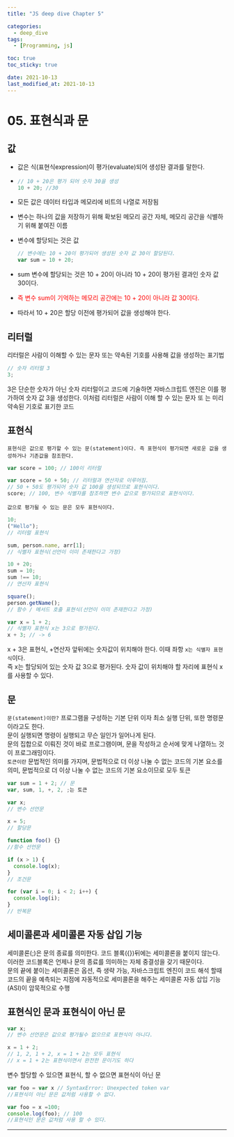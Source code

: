 ```yaml
---
title: "JS deep dive Chapter 5"

categories:
  - deep_dive
tags:
  - [Programming, js]

toc: true
toc_sticky: true

date: 2021-10-13
last_modified_at: 2021-10-13
---
```


# 05. 표현식과 문

## 값

- 값은 식(표현식expression)이 평가(evaluate)되어 생성돤 결과를 말한다.

- ```javascript
  // 10 + 20은 평가 되어 숫자 30을 생성
  10 + 20; //30
  ```

- 모든 값은 데이터 타입과 메모리에 비트의 나열로 저장됨
- 변수는 하나의 값을 저장하기 위해 확보된 메모리 공간 자체, 메모리 공간을 식별하기 위해 붙여진 이름
- 변수에 할당되는 것은 값
  ```javascript
  // 변수에는 10 + 20이 평가되어 생성된 숫자 값 30이 할당된다.
  var sum = 10 + 20;
  ```
- sum 변수에 할당되는 것은 10 + 20이 아니라 10 + 20이 평가된 결과인 숫자 값 30이다.
- <span style="color:red">즉 변수 sum이 기억하는 메모리 공간에는 10 + 20이 아니라 값 30이다.</span>
- 따라서 10 + 20은 할당 이전에 평가되어 값을 생성해야 한다. <br />

## 리터럴

리터럴은 사람이 이해할 수 있는 문자 또는 약속된 기호를 사용해 값을 생성하는 표기법

```javascript
// 숫자 리터럴 3
3;
```

3은 단순한 숫자가 아닌 숫자 리터럴이고 코드에 기술하면 자바스크립트 엔진은 이를 평가하여 숫자 값 3을 생성한다.
이처럼 리터럴은 사람이 이해 할 수 있는 문자 또 는 미리 약속된 기호로 표기한 코드

## 표현식

`표현식은 값으로 평가할 수 있는 문(statement)이다. 즉 표현식이 평가되면 새로운 값을 생성하거나 기존값을 참조한다.`

```javascript
var score = 100; // 100이 리터럴
```

```javascript
var score = 50 + 50; // 리터럴과 연산자로 이루어짐.
// 50 + 50도 평가되어 숫자 값 100을 생성되므로 표현식이다.
score; // 100, 변수 식별자를 참조하면 변수 값으로 평가되므로 표현식이다.
```

`값으로 평가될 수 있는 문은 모두 표현식이다.`

```javascript
10;
("Hello");
// 리터럴 표현식

sum, person.name, arr[1];
// 식별자 표현식(선언이 이미 존재한다고 가정)

10 + 20;
sum = 10;
sum !== 10;
// 연산자 표현식

square();
person.getName();
// 함수 / 메서드 호출 표현식(선언이 이미 존재한다고 가정)
```

```javascript
var x = 1 + 2;
// 식별자 표현식 x는 3으로 평가된다.
x + 3; // -> 6
```

x + 3은 표현식, +연산자 앞뒤에는 숫자값이 위치해야 한다. 이때 좌항 `x는 식별자 표현식`이다. <br />
즉 x는 할당되어 있는 숫자 값 3으로 평가된다. 숫자 값이 위치해야 할 자리에 표현식 x를 사용할 수 있다. <br />

## 문

`문(statement)이란?` 프로그램을 구성하는 기본 단위 이자 최소 실행 단위, 또한 명령문이라고도 한다. <br />
문이 실행되면 명령이 실행되고 무슨 일인가 일어나게 된다. <br />
문의 집합으로 이뤄진 것이 바로 프로그램이며, 문을 작성하고 순서에 맞게 나열하느 것이 프로그래밍이다. <br />
`토큰이란` 문법적인 의미를 가지며, 문법적으로 더 이상 나눌 수 없는 코드의 기본 요소를 의미, 문법적으로 더 이상 나눌 수 없는 코드의 기본 요소이므로 모두 토큰

```javascript
var sum = 1 + 2; // 문
var, sum, 1, +, 2, ;는 토큰
```

```javascript
var x;
// 변수 선언문

x = 5;
// 할당문

function foo() {}
//함수 선언문

if (x > 1) {
  console.log(x);
}
// 조건문

for (var i = 0; i < 2; i++) {
  console.log(i);
}
// 반복문
```

## 세미콜론과 세미콜론 자동 삽입 기능

세미콜론(;)은 문의 종료를 의미한다. 코드 블록({})뒤에는 세미콜론을 붙이지 않는다. 이러한 코드블록은 언제나 문의 종료를 의미하는 자체 중결성을 갖기 때문이다.<br />
문의 끝에 붙이는 세미콜론은 옵션, 즉 생략 가능, 자바스크립트 엔진이 코드 해석 할때 코드의 끝을 예측되는 지점에 자동적으로 세미콜론을 해주는 세미콜론 자동 삽입 기능(ASI)이 암묵적으로 수행

## 표현식인 문과 표현식이 아닌 문

```javascript
var x;
// 변수 선언문은 값으로 평가될수 없으므로 표현식이 아니다.

x = 1 + 2;
// 1, 2, 1 + 2, x = 1 + 2는 모두 표현식
// x = 1 + 2는 표현식이면서 완전한 문이기도 하다
```

변수 할당할 수 있으면 표현식, 할 수 없으면 표현식이 아닌 문

```javascript
var foo = var x // SyntaxError: Unexpected token var
//표현식이 아닌 문은 값처럼 사용할 수 없다.

var foo = x =100;
console.log(foo); // 100
//표현식인 문은 값처럼 사용 할 수 있다.
```

---
